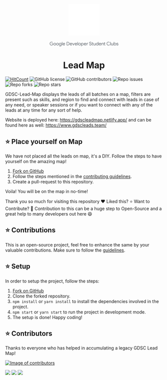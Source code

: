 <p align="center"><img width="20%" src = "gdsc-logo.gif" styles></p>
<p align="center"><img width ="45%" src="gdsc.png"></p>

<h1 align="center">Lead Map</h1>

[![HitCount](https://hits.dwyl.com/abhinavsri360/GDSC-Lead-Map.svg)](https://hits.dwyl.com/abhinavsri360/GDSC-Lead-Map)
![GitHub license](https://img.shields.io/github/license/abhinavsri360/GDSC-Lead-Map)
![GitHub contributors](https://img.shields.io/github/contributors/abhinavsri360/GDSC-Lead-Map)
![Repo issues](https://img.shields.io/github/issues/abhinavsri360/GDSC-Lead-Map)
![Repo forks](https://img.shields.io/github/forks/abhinavsri360/GDSC-Lead-Map?style=social)
![Repo stars](https://img.shields.io/github/stars/abhinavsri360/GDSC-Lead-Map?style=social)

GDSC-Lead-Map displays the leads of all batches on a map, filters are present such as skills, and region to find and connect with leads in case of any need, or speaker sessions or if you want to connect with any of the leads at any time for any sort of help.

Website is deployed here: https://gdscleadmap.netlify.app/
and can be found here as well: https://www.gdscleads.team/

## :star: Place yourself on Map

We have not placed all the leads on map, it's a DIY. Follow the steps to have yourself on the amazing map!

1. [Fork on GitHub](https://github.com/abhinavsri360/GDSC-Lead-Map/fork)
2. Follow the steps mentioned in the [contributing guidelines](CONTRIBUTING.md).
3. Create a pull-request to this repository.

Voila! You will be on the map in no-time!

Thank you so much for visiting this repository :heart: Liked this? :star: Want to Contribute? :fork_and_knife:
Contribution to this can be a huge step to Open-Source and a great help to many developers out here :smile:

## :star: Contributions

This is an open-source project, feel free to enhance the same by your valuable contributions. Make sure to follow the [guidelines](CONTRIBUTING.md).

## :star: Setup

In order to setup the project, follow the steps:

1. [Fork on GitHub](https://github.com/abhinavsri360/GDSC-Lead-Map/fork)
2. Clone the forked repository.
3. `npm install` or `yarn install` to install the dependencies involved in the project.
4. `npm start` or `yarn start` to run the project in development mode.
5. The setup is done! Happy coding!

## :star: Contributors

Thanks to everyone who has helped in accumulating a legacy GDSC Lead Map!

<a href="https://github.com/abhinavsri360/GDSC-Lead-Map/graphs/contributors"><img src="https://contributors-img.firebaseapp.com/image?repo=AbhinavSri360/GDSC-Lead-Map" alt="Image of contributors"></a>

<img width="17%" src="https://forthebadge.com/images/badges/it-works-why.svg"> <img width="14%" src="https://forthebadge.com/images/badges/uses-brains.svg"> <img width="24%" src="https://forthebadge.com/images/badges/contains-17-coffee-cups.svg">
